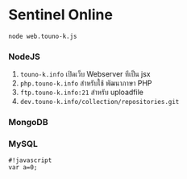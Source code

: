 # **Sentinel Online** #

    node web.touno-k.js

### NodeJS ###
1. `touno-k.info` เปิดเว็บ Webserver ทีเป็น jsx 
2. `php.touno-k.info` สำหรับใช้ พัฒนาภาษา PHP
3. `ftp.touno-k.info:21` สำหรับ uploadfile
4. `dev.touno-k.info/collection/repositories.git`

### MongoDB ###


### MySQL ###

```
#!javascript
var a=0;

```

